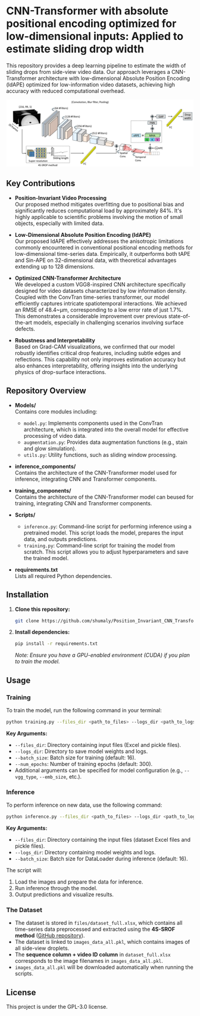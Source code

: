 
# CNN-Transformer with absolute positional encoding optimized for low-dimensional inputs: Applied to estimate sliding drop width

This repository provides a deep learning pipeline to estimate the width of sliding drops from side-view video data. Our approach leverages a CNN-Transformer architecture with low-dimensional Absolute Position Encoding (ldAPE) optimized for low-information video datasets, achieving high accuracy with reduced computational overhead.


![Deep Learning Model Architecture](https://raw.githubusercontent.com/shumaly/Position_Invariant_CNN_Transformer/main/Model%20Structure.png) 

## Key Contributions

- **Position-Invariant Video Processing**  
  Our proposed method mitigates overfitting due to positional bias and significantly reduces computational load by approximately 84%. It's highly applicable to scientific problems involving the motion of small objects, especially with limited data.

- **Low-Dimensional Absolute Position Encoding (ldAPE)**  
    Our proposed ldAPE effectively addresses the anisotropic limitations commonly encountered in conventional positional encoding methods for low-dimensional time-series data. Empirically, it outperforms both tAPE and Sin-APE on 32-dimensional data, with theoretical advantages extending up to 128 dimensions.

- **Optimized CNN-Transformer Architecture**  
  We developed a custom VGG8-inspired CNN architecture specifically designed for video datasets characterized by low information density. Coupled with the ConvTran time-series transformer, our model efficiently captures intricate spatiotemporal interactions. We achieved an RMSE of 48.4~µm, corresponding to a low error rate of just 1.7\%. This demonstrates a considerable improvement over previous state-of-the-art models, especially in challenging scenarios involving surface defects.

- **Robustness and Interpretability**  
     Based on Grad-CAM visualizations, we confirmed that our model robustly identifies critical drop features, including subtle edges and reflections. This capability not only improves estimation accuracy but also enhances interpretability, offering insights into the underlying physics of drop-surface interactions.

## Repository Overview

- **Models/**  
  Contains core modules including:
  - `model.py`: Implements components used in the ConvTran architecture, which is integrated into the overall model for effective processing of video data.
  - `augmentation.py`: Provides data augmentation functions (e.g., stain and glow simulation).
  - `utils.py`: Utility functions, such as sliding window processing.

- **inference_components/**  
  Contains the architecture of the CNN-Transformer model used for inference, integrating CNN and Transformer components.

- **training_components/**  
  Contains the architecture of the CNN-Transformer model can beused for training, integrating CNN and Transformer components.

- **Scripts/**  
  - `inference.py`: Command-line script for performing inference using a pretrained model. This script loads the model, prepares the input data, and outputs predictions.
  - `training.py`: Command-line script for training the model from scratch. This script allows you to adjust hyperparameters and save the trained model.

- **requirements.txt**  
  Lists all required Python dependencies.

## Installation

1. **Clone this repository:**
   ```bash
   git clone https://github.com/shumaly/Position_Invariant_CNN_Transformer.git
   ```
2. **Install dependencies:**
   ```bash
   pip install -r requirements.txt
   ```
   *Note: Ensure you have a GPU-enabled environment (CUDA) if you plan to train the model.*

## Usage

### Training
To train the model, run the following command in your terminal:

```bash
python training.py --files_dir <path_to_files> --logs_dir <path_to_logs> --batch_size <batch_size> --num_epochs <num_epochs>
```

**Key Arguments:**
- `--files_dir`: Directory containing input files (Excel and pickle files).
- `--logs_dir`: Directory to save model weights and logs.
- `--batch_size`: Batch size for training (default: 16).
- `--num_epochs`: Number of training epochs (default: 300).
- Additional arguments can be specified for model configuration (e.g., `--vgg_type`, `--emb_size`, etc.).

### Inference
To perform inference on new data, use the following command:

```bash
python inference.py --files_dir <path_to_files> --logs_dir <path_to_logs> --batch_size <batch_size>
```

**Key Arguments:**
- `--files_dir`: Directory containing the input files (dataset Excel files and pickle files).
- `--logs_dir`: Directory containing model weights and logs.
- `--batch_size`: Batch size for DataLoader during inference (default: 16).

The script will:
1. Load the images and prepare the data for inference.
2. Run inference through the model.
3. Output predictions and visualize results.

### The Dataset
- The dataset is stored in `files/dataset_full.xlsx`, which contains all time-series data preprocessed and extracted using the **4S-SROF method** ([GitHub repository](https://github.com/AK-Berger/4S-SROF)).
- The dataset is linked to `images_data_all.pkl`, which contains images of all side-view droplets.
- The **sequence column + video ID column** in `dataset_full.xlsx` corresponds to the image filenames in `images_data_all.pkl`.
- `images_data_all.pkl` will be downloaded automatically when running the scripts.

## License

This project is under the GPL-3.0 license.

